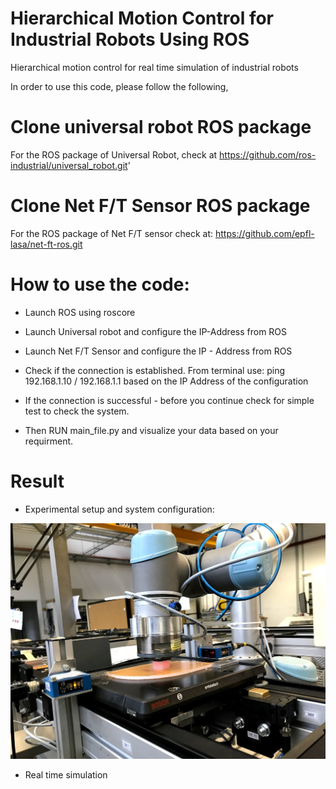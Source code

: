 # Hierarchical Motion Control for Industrial Robots Using ROS
Hierarchical motion control for real time simulation of industrial robots

In order to use this code, please follow the following,
# Clone universal robot ROS package 
For the ROS package of Universal Robot, check at https://github.com/ros-industrial/universal_robot.git'

# Clone Net F/T Sensor ROS package 
For the ROS package of Net F/T sensor check at: https://github.com/epfl-lasa/net-ft-ros.git

# How to use the code: 
- Launch ROS using roscore

- Launch Universal robot and configure the IP-Address from ROS 

- Launch Net F/T Sensor and configure the IP - Address from ROS

- Check if the connection is established. From terminal use: ping 192.168.1.10 / 192.168.1.1 based on the IP Address of the configuration

- If the connection is successful - before you continue check for simple test to check the system.

- Then RUN main_file.py and visualize your data based on your requirment. 

# Result

- Experimental setup and system configuration:

![Experimental_setup](IMG_1351.jpg)


- Real time simulation 
